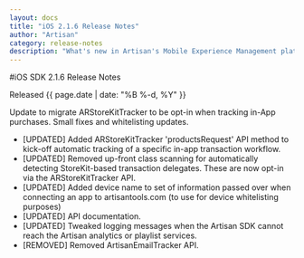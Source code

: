 ```yaml
---
layout: docs
title: "iOS 2.1.6 Release Notes"
author: "Artisan"
category: release-notes
description: "What's new in Artisan's Mobile Experience Management platform."
---
```

#iOS SDK 2.1.6 Release Notes

Released {{ page.date | date: "%B %-d, %Y" }}

Update to migrate ARStoreKitTracker to be opt-in when tracking in-App purchases. Small fixes and whitelisting updates.

* [UPDATED] Added ARStoreKitTracker 'productsRequest' API method to kick-off automatic tracking of a specific in-app transaction workflow.
* [UPDATED] Removed up-front class scanning for automatically detecting StoreKit-based transaction delegates. These are now opt-in via the ARStoreKitTracker API.
* [UPDATED] Added device name to set of information passed over when connecting an app to artisantools.com (to use for device whitelisting purposes)
* [UPDATED] API documentation.
* [UPDATED] Tweaked logging messages when the Artisan SDK cannot reach the Artisan analytics or playlist services.
* [REMOVED] Removed ArtisanEmailTracker API.